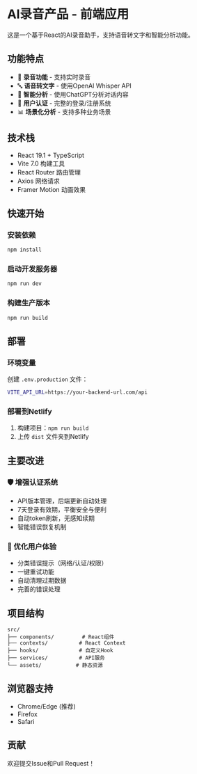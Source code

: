 # AI录音产品 - 前端应用

这是一个基于React的AI录音助手，支持语音转文字和智能分析功能。

## 功能特点

- 🎤 **录音功能** - 支持实时录音
- 🔤 **语音转文字** - 使用OpenAI Whisper API
- 🤖 **智能分析** - 使用ChatGPT分析对话内容
- 👤 **用户认证** - 完整的登录/注册系统
- 📊 **场景化分析** - 支持多种业务场景

## 技术栈

- React 19.1 + TypeScript
- Vite 7.0 构建工具
- React Router 路由管理
- Axios 网络请求
- Framer Motion 动画效果

## 快速开始

### 安装依赖
```bash
npm install
```

### 启动开发服务器
```bash
npm run dev
```

### 构建生产版本
```bash
npm run build
```

## 部署

### 环境变量
创建 `.env.production` 文件：
```bash
VITE_API_URL=https://your-backend-url.com/api
```

### 部署到Netlify
1. 构建项目：`npm run build`
2. 上传 `dist` 文件夹到Netlify

## 主要改进

### 🛡️ 增强认证系统
- API版本管理，后端更新自动处理
- 7天登录有效期，平衡安全与便利
- 自动token刷新，无感知续期
- 智能错误恢复机制

### 🎯 优化用户体验
- 分类错误提示（网络/认证/权限）
- 一键重试功能
- 自动清理过期数据
- 完善的错误处理

## 项目结构

```
src/
├── components/         # React组件
├── contexts/          # React Context
├── hooks/             # 自定义Hook
├── services/          # API服务
└── assets/           # 静态资源
```

## 浏览器支持

- Chrome/Edge (推荐)
- Firefox
- Safari

## 贡献

欢迎提交Issue和Pull Request！
